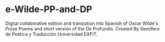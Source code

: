 # e-Wilde-PP-and-DP
Digital collaborative edition and translation into Spanish of Oscar Wilde's Prose Poems and short version of the De Profundis. Created By Semillero de Poética y Traducción Universidad EAFIT.
